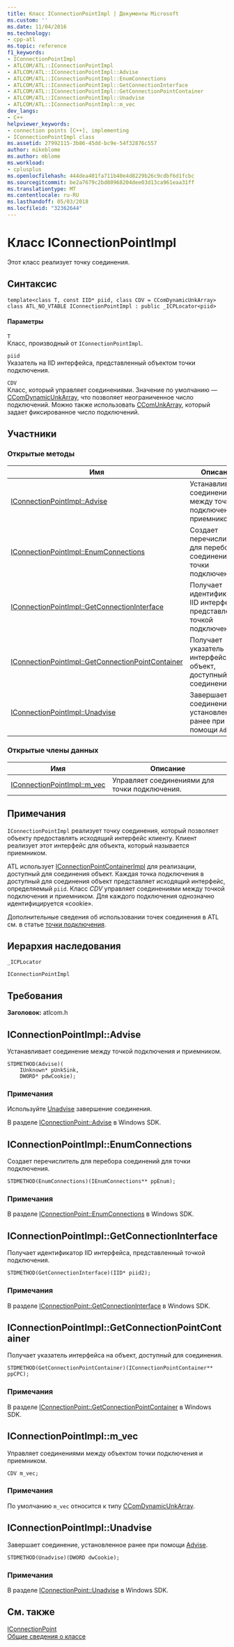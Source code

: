 ```yaml
---
title: Класс IConnectionPointImpl | Документы Microsoft
ms.custom: ''
ms.date: 11/04/2016
ms.technology:
- cpp-atl
ms.topic: reference
f1_keywords:
- IConnectionPointImpl
- ATLCOM/ATL::IConnectionPointImpl
- ATLCOM/ATL::IConnectionPointImpl::Advise
- ATLCOM/ATL::IConnectionPointImpl::EnumConnections
- ATLCOM/ATL::IConnectionPointImpl::GetConnectionInterface
- ATLCOM/ATL::IConnectionPointImpl::GetConnectionPointContainer
- ATLCOM/ATL::IConnectionPointImpl::Unadvise
- ATLCOM/ATL::IConnectionPointImpl::m_vec
dev_langs:
- C++
helpviewer_keywords:
- connection points [C++], implementing
- IConnectionPointImpl class
ms.assetid: 27992115-3b86-45dd-bc9e-54f32876c557
author: mikeblome
ms.author: mblome
ms.workload:
- cplusplus
ms.openlocfilehash: 444dea401fa711b40e4d8229b26c9cdbf6d1fcbc
ms.sourcegitcommit: be2a7679c2bd80968204dee03d13ca961eaa31ff
ms.translationtype: MT
ms.contentlocale: ru-RU
ms.lasthandoff: 05/03/2018
ms.locfileid: "32362644"
---
```

# <a name="iconnectionpointimpl-class"></a>Класс IConnectionPointImpl
Этот класс реализует точку соединения.  
  
## <a name="syntax"></a>Синтаксис  
  
```
template<class T, const IID* piid, class CDV = CComDynamicUnkArray>  
class ATL_NO_VTABLE IConnectionPointImpl : public _ICPLocator<piid>
```  
  
#### <a name="parameters"></a>Параметры  
 `T`  
 Класс, производный от `IConnectionPointImpl`.  
  
 `piid`  
 Указатель на IID интерфейса, представленный объектом точки подключения.  
  
 `CDV`  
 Класс, который управляет соединениями. Значение по умолчанию — [CComDynamicUnkArray](../../atl/reference/ccomdynamicunkarray-class.md), что позволяет неограниченное число подключений. Можно также использовать [CComUnkArray](../../atl/reference/ccomunkarray-class.md), который задает фиксированное число подключений.  
  
## <a name="members"></a>Участники  
  
### <a name="public-methods"></a>Открытые методы  
  
|Имя|Описание|  
|----------|-----------------|  
|[IConnectionPointImpl::Advise](#advise)|Устанавливает соединение между точкой подключения и приемником.|  
|[IConnectionPointImpl::EnumConnections](#enumconnections)|Создает перечислитель для перебора соединений для точки подключения.|  
|[IConnectionPointImpl::GetConnectionInterface](#getconnectioninterface)|Получает идентификатор IID интерфейса, представленный точкой подключения.|  
|[IConnectionPointImpl::GetConnectionPointContainer](#getconnectionpointcontainer)|Получает указатель интерфейса на объект, доступный для соединения.|  
|[IConnectionPointImpl::Unadvise](#unadvise)|Завершает соединение, установленное ранее при помощи `Advise`.|  
  
### <a name="public-data-members"></a>Открытые члены данных  
  
|Имя|Описание|  
|----------|-----------------|  
|[IConnectionPointImpl::m_vec](#m_vec)|Управляет соединениями для точки подключения.|  
  
## <a name="remarks"></a>Примечания  
 `IConnectionPointImpl` реализует точку соединения, который позволяет объекту предоставлять исходящий интерфейс клиенту. Клиент реализует этот интерфейс для объекта, который называется приемником.  
  
 ATL использует [IConnectionPointContainerImpl](../../atl/reference/iconnectionpointcontainerimpl-class.md) для реализации, доступный для соединения объект. Каждая точка подключения в доступный для соединения объект представляет исходящий интерфейс, определяемый `piid`. Класс *CDV* управляет соединениями между точкой подключения и приемником. Для каждого подключения однозначно идентифицируется «cookie».  
  
 Дополнительные сведения об использовании точек соединения в ATL см. в статье [точки подключения](../../atl/atl-connection-points.md).  
  
## <a name="inheritance-hierarchy"></a>Иерархия наследования  
 `_ICPLocator`  
  
 `IConnectionPointImpl`  
  
## <a name="requirements"></a>Требования  
 **Заголовок:** atlcom.h  
  
##  <a name="advise"></a>  IConnectionPointImpl::Advise  
 Устанавливает соединение между точкой подключения и приемником.  
  
```
STDMETHOD(Advise)(
    IUnknown* pUnkSink,
    DWORD* pdwCookie);
```  
  
### <a name="remarks"></a>Примечания  
 Используйте [Unadvise](#unadvise) завершение соединения.  
  
 В разделе [IConnectionPoint::Advise](http://msdn.microsoft.com/library/windows/desktop/ms678815) в Windows SDK.  
  
##  <a name="enumconnections"></a>  IConnectionPointImpl::EnumConnections  
 Создает перечислитель для перебора соединений для точки подключения.  
  
```
STDMETHOD(EnumConnections)(IEnumConnections** ppEnum);
```  
  
### <a name="remarks"></a>Примечания  
 В разделе [IConnectionPoint::EnumConnections](http://msdn.microsoft.com/library/windows/desktop/ms680755) в Windows SDK.  
  
##  <a name="getconnectioninterface"></a>  IConnectionPointImpl::GetConnectionInterface  
 Получает идентификатор IID интерфейса, представленный точкой подключения.  
  
```
STDMETHOD(GetConnectionInterface)(IID* piid2);
```  
  
### <a name="remarks"></a>Примечания  
 В разделе [IConnectionPoint::GetConnectionInterface](http://msdn.microsoft.com/library/windows/desktop/ms693468) в Windows SDK.  
  
##  <a name="getconnectionpointcontainer"></a>  IConnectionPointImpl::GetConnectionPointContainer  
 Получает указатель интерфейса на объект, доступный для соединения.  
  
```
STDMETHOD(GetConnectionPointContainer)(IConnectionPointContainer** ppCPC);
```  
  
### <a name="remarks"></a>Примечания  
 В разделе [IConnectionPoint::GetConnectionPointContainer](http://msdn.microsoft.com/library/windows/desktop/ms679669) в Windows SDK.  
  
##  <a name="m_vec"></a>  IConnectionPointImpl::m_vec  
 Управляет соединениями между объектом точки подключения и приемником.  
  
```
CDV m_vec;
```     
  
### <a name="remarks"></a>Примечания  
 По умолчанию `m_vec` относится к типу [CComDynamicUnkArray](../../atl/reference/ccomdynamicunkarray-class.md).  
  
##  <a name="unadvise"></a>  IConnectionPointImpl::Unadvise  
 Завершает соединение, установленное ранее при помощи [Advise](#advise).  
  
```
STDMETHOD(Unadvise)(DWORD dwCookie);
```  
  
### <a name="remarks"></a>Примечания  
 В разделе [IConnectionPoint::Unadvise](http://msdn.microsoft.com/library/windows/desktop/ms686608) в Windows SDK.  
  
## <a name="see-also"></a>См. также  
 [IConnectionPoint](http://msdn.microsoft.com/library/windows/desktop/ms694318)   
 [Общие сведения о классе](../../atl/atl-class-overview.md)
